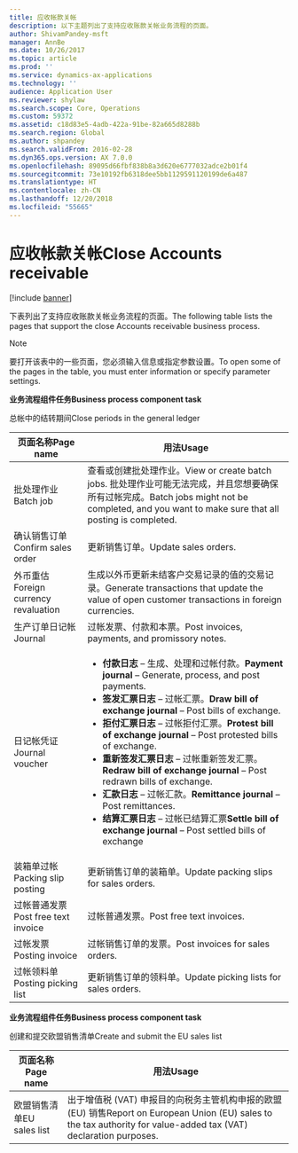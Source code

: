 ```yaml
---
title: 应收帐款关帐
description: 以下主题列出了支持应收账款关帐业务流程的页面。
author: ShivamPandey-msft
manager: AnnBe
ms.date: 10/26/2017
ms.topic: article
ms.prod: ''
ms.service: dynamics-ax-applications
ms.technology: ''
audience: Application User
ms.reviewer: shylaw
ms.search.scope: Core, Operations
ms.custom: 59372
ms.assetid: c18d83e5-4adb-422a-91be-82a665d8288b
ms.search.region: Global
ms.author: shpandey
ms.search.validFrom: 2016-02-28
ms.dyn365.ops.version: AX 7.0.0
ms.openlocfilehash: 89095d66fbf838b8a3d620e6777032adce2b01f4
ms.sourcegitcommit: 73e10192fb6318dee5bb1129591120199de6a487
ms.translationtype: HT
ms.contentlocale: zh-CN
ms.lasthandoff: 12/20/2018
ms.locfileid: "55665"
---
```

# <a name="close-accounts-receivable"></a><span data-ttu-id="f8eb5-103">应收帐款关帐</span><span class="sxs-lookup"><span data-stu-id="f8eb5-103">Close Accounts receivable</span></span>

[!include [banner](../includes/banner.md)]

<span data-ttu-id="f8eb5-104">下表列出了支持应收账款关帐业务流程的页面。</span><span class="sxs-lookup"><span data-stu-id="f8eb5-104">The following table lists the pages that support the close Accounts receivable business process.</span></span>

> [!NOTE] 
> <span data-ttu-id="f8eb5-105">要打开该表中的一些页面，您必须输入信息或指定参数设置。</span><span class="sxs-lookup"><span data-stu-id="f8eb5-105">To open some of the pages in the table, you must enter information or specify parameter settings.</span></span>

<span data-ttu-id="f8eb5-106">**业务流程组件任务**</span><span class="sxs-lookup"><span data-stu-id="f8eb5-106">**Business process component task**</span></span>                   

<span data-ttu-id="f8eb5-107">总帐中的结转期间</span><span class="sxs-lookup"><span data-stu-id="f8eb5-107">Close periods in the general ledger</span></span>

| <span data-ttu-id="f8eb5-108">页面名称</span><span class="sxs-lookup"><span data-stu-id="f8eb5-108">Page name</span></span>                            | <span data-ttu-id="f8eb5-109">用法</span><span class="sxs-lookup"><span data-stu-id="f8eb5-109">Usage</span></span>                                                                                      |
|--------------------------------------|--------------------------------------------------------------------------------------------|
|<span data-ttu-id="f8eb5-110">批处理作业</span><span class="sxs-lookup"><span data-stu-id="f8eb5-110">Batch job</span></span>                             | <span data-ttu-id="f8eb5-111">查看或创建批处理作业。</span><span class="sxs-lookup"><span data-stu-id="f8eb5-111">View or create batch jobs.</span></span> <span data-ttu-id="f8eb5-112">批处理作业可能无法完成，并且您想要确保所有过帐完成。</span><span class="sxs-lookup"><span data-stu-id="f8eb5-112">Batch jobs might not be completed, and you want to make sure that all posting is completed.</span></span>                                                                                                               |
|<span data-ttu-id="f8eb5-113">确认销售订单</span><span class="sxs-lookup"><span data-stu-id="f8eb5-113">Confirm sales order</span></span>                   | <span data-ttu-id="f8eb5-114">更新销售订单。</span><span class="sxs-lookup"><span data-stu-id="f8eb5-114">Update sales orders.</span></span>                                                                       |
|<span data-ttu-id="f8eb5-115">外币重估</span><span class="sxs-lookup"><span data-stu-id="f8eb5-115">Foreign currency revaluation</span></span>          | <span data-ttu-id="f8eb5-116">生成以外币更新未结客户交易记录的值的交易记录。</span><span class="sxs-lookup"><span data-stu-id="f8eb5-116">Generate transactions that update the value of open customer transactions in foreign currencies.</span></span>                                                                                                                         |
| <span data-ttu-id="f8eb5-117">生产订单日记帐</span><span class="sxs-lookup"><span data-stu-id="f8eb5-117">Journal</span></span>                              | <span data-ttu-id="f8eb5-118">过帐发票、付款和本票。</span><span class="sxs-lookup"><span data-stu-id="f8eb5-118">Post invoices, payments, and promissory notes.</span></span>                                             |
| <span data-ttu-id="f8eb5-119">日记帐凭证</span><span class="sxs-lookup"><span data-stu-id="f8eb5-119">Journal voucher</span></span>                      |<ul><li><span data-ttu-id="f8eb5-120">**付款日志** – 生成、处理和过帐付款。</span><span class="sxs-lookup"><span data-stu-id="f8eb5-120">**Payment journal** – Generate, process, and post payments.</span></span></li><li><span data-ttu-id="f8eb5-121">**签发汇票日志** – 过帐汇票。</span><span class="sxs-lookup"><span data-stu-id="f8eb5-121">**Draw bill of exchange journal** – Post bills of exchange.</span></span></li><li><span data-ttu-id="f8eb5-122">**拒付汇票日志** – 过帐拒付汇票。</span><span class="sxs-lookup"><span data-stu-id="f8eb5-122">**Protest bill of exchange journal** – Post protested bills of exchange.</span></span></li><li><span data-ttu-id="f8eb5-123">**重新签发汇票日志** – 过帐重新签发汇票。</span><span class="sxs-lookup"><span data-stu-id="f8eb5-123">**Redraw bill of exchange journal** – Post redrawn bills of exchange.</span></span></li><li><span data-ttu-id="f8eb5-124">**汇款日志** – 过帐汇款。</span><span class="sxs-lookup"><span data-stu-id="f8eb5-124">**Remittance journal** – Post remittances.</span></span></li><li><span data-ttu-id="f8eb5-125">**结算汇票日志** – 过帐已结算汇票</span><span class="sxs-lookup"><span data-stu-id="f8eb5-125">**Settle bill of exchange journal** – Post settled bills of exchange</span></span></li></ul>                   |
| <span data-ttu-id="f8eb5-126">装箱单过帐</span><span class="sxs-lookup"><span data-stu-id="f8eb5-126">Packing slip posting</span></span>                 | <span data-ttu-id="f8eb5-127">更新销售订单的装箱单。</span><span class="sxs-lookup"><span data-stu-id="f8eb5-127">Update packing slips for sales orders.</span></span>                                                     |
| <span data-ttu-id="f8eb5-128">过帐普通发票</span><span class="sxs-lookup"><span data-stu-id="f8eb5-128">Post free text invoice</span></span>               | <span data-ttu-id="f8eb5-129">过帐普通发票。</span><span class="sxs-lookup"><span data-stu-id="f8eb5-129">Post free text invoices.</span></span>                                                                   |
| <span data-ttu-id="f8eb5-130">过帐发票</span><span class="sxs-lookup"><span data-stu-id="f8eb5-130">Posting invoice</span></span>                      | <span data-ttu-id="f8eb5-131">过帐销售订单的发票。</span><span class="sxs-lookup"><span data-stu-id="f8eb5-131">Post invoices for sales orders.</span></span>                                                            |
| <span data-ttu-id="f8eb5-132">过帐领料单</span><span class="sxs-lookup"><span data-stu-id="f8eb5-132">Posting picking list</span></span>                 |<span data-ttu-id="f8eb5-133">更新销售订单的领料单。</span><span class="sxs-lookup"><span data-stu-id="f8eb5-133">Update picking lists for sales orders.</span></span>                                                      |

<span data-ttu-id="f8eb5-134">**业务流程组件任务**</span><span class="sxs-lookup"><span data-stu-id="f8eb5-134">**Business process component task**</span></span>   

<span data-ttu-id="f8eb5-135">创建和提交欧盟销售清单</span><span class="sxs-lookup"><span data-stu-id="f8eb5-135">Create and submit the EU sales list</span></span>

| <span data-ttu-id="f8eb5-136">页面名称</span><span class="sxs-lookup"><span data-stu-id="f8eb5-136">Page name</span></span>                            | <span data-ttu-id="f8eb5-137">用法</span><span class="sxs-lookup"><span data-stu-id="f8eb5-137">Usage</span></span>                                                                                      |
|--------------------------------------|--------------------------------------------------------------------------------------------|
|<span data-ttu-id="f8eb5-138">欧盟销售清单</span><span class="sxs-lookup"><span data-stu-id="f8eb5-138">EU sales list</span></span>                         | <span data-ttu-id="f8eb5-139">出于增值税 (VAT) 申报目的向税务主管机构申报的欧盟 (EU) 销售</span><span class="sxs-lookup"><span data-stu-id="f8eb5-139">Report on European Union (EU) sales to the tax authority for value-added tax (VAT) declaration purposes.</span></span>                                                                                                                           |






